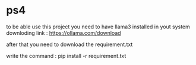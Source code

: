 # ps4
to be able use this project you need to have llama3 installed in yout system
downloding link : https://ollama.com/download

after that you need to download the requirement.txt

write the command : pip install -r requirement.txt
